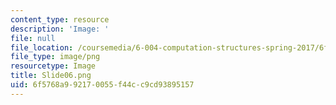 ```yaml
---
content_type: resource
description: 'Image: '
file: null
file_location: /coursemedia/6-004-computation-structures-spring-2017/6f5768a992170055f44cc9cd93895157_Slide06.png
file_type: image/png
resourcetype: Image
title: Slide06.png
uid: 6f5768a9-9217-0055-f44c-c9cd93895157
---
```


